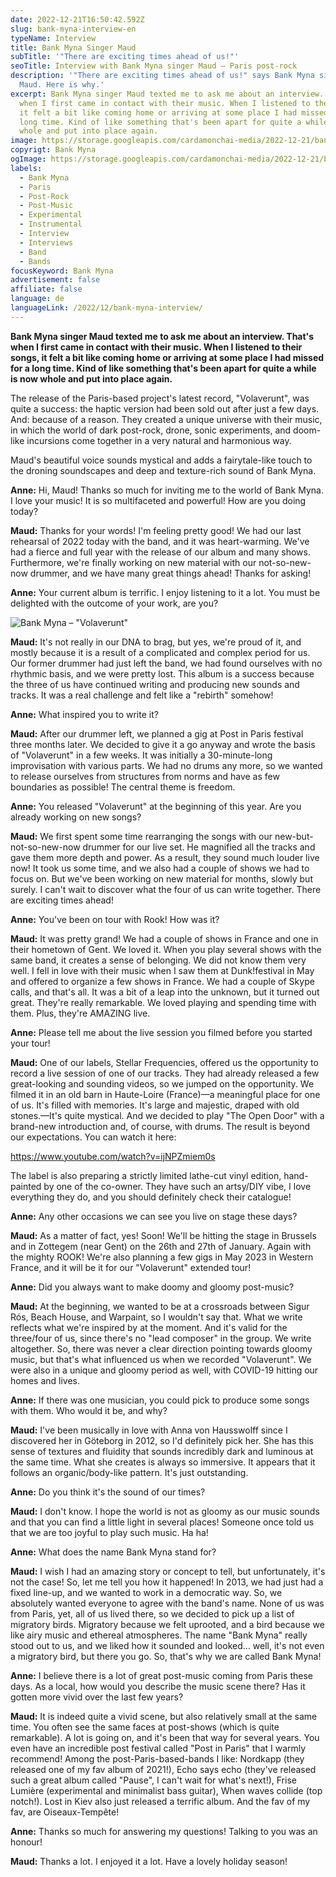 ```yaml
---
date: 2022-12-21T16:50:42.592Z
slug: bank-myna-interview-en
typeName: Interview
title: Bank Myna Singer Maud
subTitle: '"There are exciting times ahead of us!"'
seoTitle: Interview with Bank Myna singer Maud – Paris post-rock
description: '"There are exciting times ahead of us!" says Bank Myna singer
  Maud. Here is why.'
excerpt: Bank Myna singer Maud texted me to ask me about an interview. That's
  when I first came in contact with their music. When I listened to their songs,
  it felt a bit like coming home or arriving at some place I had missed for a
  long time. Kind of like something that's been apart for quite a while is now
  whole and put into place again.
image: https://storage.googleapis.com/cardamonchai-media/2022-12-21/bank-myna-jpeg-imagine-080808_111717_1200_919/640.webp
copyrigt: Bank Myna
ogImage: https://storage.googleapis.com/cardamonchai-media/2022-12-21/bank-myna-og-jpg-imagine-080808_101616_1200_628/640.webp
labels:
  - Bank Myna
  - Paris
  - Post-Rock
  - Post-Music
  - Experimental
  - Instrumental
  - Interview
  - Interviews
  - Band
  - Bands
focusKeyword: Bank Myna
advertisement: false
affiliate: false
language: de
languageLink: /2022/12/bank-myna-interview/
---
```

**Bank Myna singer Maud texted me to ask me about an interview. That's when I first came in contact with their music. When I listened to their songs, it felt a bit like coming home or arriving at some place I had missed for a long time. Kind of like something that's been apart for quite a while is now whole and put into place again.**

The release of the Paris-based project's latest record, "Volaverunt", was quite a success: the haptic version had been sold out after just a few days. And: because of a reason. They created a unique universe with their music, in which the world of dark post-rock, drone, sonic experiments, and doom-like incursions come together in a very natural and harmonious way.

Maud's beautiful voice sounds mystical and adds a fairytale-like touch to the droning soundscapes and deep and texture-rich sound of Bank Myna.

**Anne:** Hi, Maud! Thanks so much for inviting me to the world of Bank Myna. I love your music! It is so multifaceted and powerful! How are you doing today?

**Maud:** Thanks for your words! I'm feeling pretty good! We had our last rehearsal of 2022 today with the band, and it was heart-warming. We've had a fierce and full year with the release of our album and many shows. Furthermore, we're finally working on new material with our not-so-new-now drummer, and we have many great things ahead! Thanks for asking!

**Anne:** Your current album is terrific. I enjoy listening to it a lot. You must be delighted with the outcome of your work, are you? 

![Bank Myna – "Volaverunt"](https://storage.googleapis.com/cardamonchai-media/2022-12-21/bank-myna-1-jpeg-imagine-180808_494139_700_700/640.webp "Bank Myna – \"Volaverunt\"")

**Maud:** It's not really in our DNA to brag, but yes, we're proud of it, and mostly because it is a result of a complicated and complex period for us. Our former drummer had just left the band, we had found ourselves with no rhythmic basis, and we were pretty lost. This album is a success because the three of us have continued writing and producing new sounds and tracks. It was a real challenge and felt like a "rebirth" somehow!

**Anne:** What inspired you to write it?

**Maud:** After our drummer left, we planned a gig at Post in Paris festival three months later. We decided to give it a go anyway and wrote the basis of "Volaverunt" in a few weeks. It was initially a 30-minute-long improvisation with various parts. We had no drums any more, so we wanted to release ourselves from structures from norms and have as few boundaries as possible! The central theme is freedom.

**Anne:** You released "Volaverunt" at the beginning of this year. Are you already working on new songs?

**Maud:** We first spent some time rearranging the songs with our new-but-not-so-new-now drummer for our live set. He magnified all the tracks and gave them more depth and power. As a result, they sound much louder live now! It took us some time, and we also had a couple of shows we had to focus on. But we've been working on new material for months, slowly but surely. I can't wait to discover what the four of us can write together. There are exciting times ahead!

**Anne:** You've been on tour with Rook! How was it?

**Maud:** It was pretty grand! We had a couple of shows in France and one in their hometown of Gent. We loved it. When you play several shows with the same band, it creates a sense of belonging. We did not know them very well. I fell in love with their music when I saw them at Dunk!festival in May and offered to organize a few shows in France. We had a couple of Skype calls, and that's all. It was a bit of a leap into the unknown, but it turned out great. They're really remarkable. We loved playing and spending time with them. Plus, they're AMAZING live. 

**Anne:** Please tell me about the live session you filmed before you started your tour!

**Maud:** One of our labels, Stellar Frequencies, offered us the opportunity to record a live session of one of our tracks. They had already released a few great-looking and sounding videos, so we jumped on the opportunity. We filmed it in an old barn in Haute-Loire (France)—a meaningful place for one of us. It's filled with memories. It's large and majestic, draped with old stones.—It's quite mystical. And we decided to play "The Open Door" with a brand-new introduction and, of course, with drums. The result is beyond our expectations. You can watch it here:

https://www.youtube.com/watch?v=ijNPZmiem0s

The label is also preparing a strictly limited lathe-cut vinyl edition, hand-painted by one of the co-owner. They have such an artsy/DIY vibe, I love everything they do, and you should definitely check their catalogue!

**Anne:** Any other occasions we can see you live on stage these days?

**Maud:** As a matter of fact, yes! Soon! We'll be hitting the stage in Brussels and in Zottegem (near Gent) on the 26th and 27th of January. Again with the mighty ROOK! We're also planning a few gigs in May 2023 in Western France, and it will be it for our "Volaverunt" extended tour! 

**Anne:** Did you always want to make doomy and gloomy post-music?

**Maud:** At the beginning, we wanted to be at a crossroads between Sigur Rós, Beach House, and Warpaint, so I wouldn't say that. What we write reflects what we're inspired by at the moment. And it's valid for the three/four of us, since there's no "lead composer" in the group. We write altogether. So, there was never a clear direction pointing towards gloomy music, but that's what influenced us when we recorded "Volaverunt". We were also in a unique and gloomy period as well, with COVID-19 hitting our homes and lives. 

**Anne:** If there was one musician, you could pick to produce some songs with them. Who would it be, and why?

**Maud:** I've been musically in love with Anna von Hausswolff since I discovered her in Göteborg in 2012, so I'd definitely pick her. She has this sense of textures and fluidity that sounds incredibly dark and luminous at the same time. What she creates is always so immersive. It appears that it follows an organic/body-like pattern. It's just outstanding.

**Anne:** Do you think it's the sound of our times?

**Maud:** I don't know. I hope the world is not as gloomy as our music sounds and that you can find a little light in several places! Someone once told us that we are too joyful to play such music. Ha ha!

**Anne:** What does the name Bank Myna stand for?

**Maud:** I wish I had an amazing story or concept to tell, but unfortunately, it's not the case! So, let me tell you how it happened! In 2013, we had just had a fixed line-up, and we wanted to work in a democratic way. So, we absolutely wanted everyone to agree with the band's name. None of us was from Paris, yet, all of us lived there, so we decided to pick up a list of migratory birds. Migratory because we felt uprooted, and a bird because we like airy music and ethereal atmospheres. The name "Bank Myna" really stood out to us, and we liked how it sounded and looked… well, it's not even a migratory bird, but there you go. So, that's why we are called Bank Myna!

**Anne:** I believe there is a lot of great post-music coming from Paris these days. As a local, how would you describe the music scene there? Has it gotten more vivid over the last few years?

**Maud:** It is indeed quite a vivid scene, but also relatively small at the same time. You often see the same faces at post-shows (which is quite remarkable). A lot is going on, and it's been that way for several years. You even have an incredible post festival called "Post in Paris" that I warmly recommend! Among the post-Paris-based-bands I like: Nordkapp (they released one of my fav album of 2021!), Echo says echo (they've released such a great album called "Pause", I can't wait for what's next!), Frise Lumière (experimental and minimalist bass guitar), When waves collide (top notch!). Lost in Kiev also just released a terrific album. And the fav of my fav, are Oiseaux-Tempête!

**Anne:** Thanks so much for answering my questions! Talking to you was an honour!

**Maud:** Thanks a lot. I enjoyed it a lot. Have a lovely holiday season!